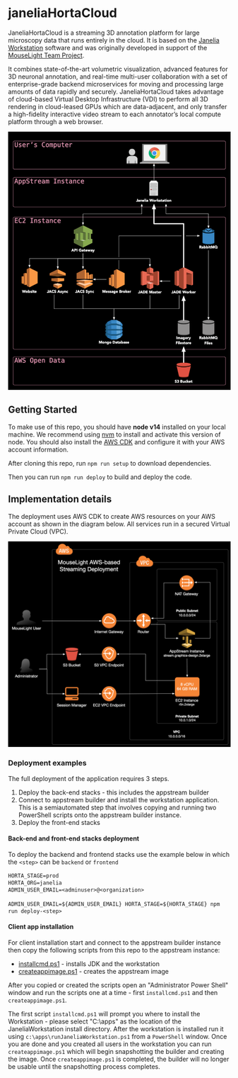 # janeliaHortaCloud

JaneliaHortaCloud is a streaming 3D annotation platform for large microscopy data that runs entirely in the cloud. It is based on the [Janelia Workstation](https://github.com/JaneliaSciComp/workstation) software and was originally developed in support of the [MouseLight Team Project](https://www.janelia.org/project-team/mouselight). 

It combines state-of-the-art volumetric visualization, advanced features for 3D neuronal annotation, and real-time multi-user collaboration with a set of enterprise-grade backend microservices for moving and processing large amounts of data rapidly and securely. JaneliaHortaCloud takes advantage of cloud-based Virtual Desktop Infrastructure (VDI) to perform all 3D rendering in cloud-leased GPUs which are data-adjacent, and only transfer a high-fidelity interactive video stream to each annotator’s local compute platform through a web browser.

![System archtecture diagram](docs/images/system_architecture.png)

## Getting Started

To make use of this repo, you should have **node v14** installed on your local machine. We recommend using [nvm](https://github.com/nvm-sh/nvm) to install and activate this version of node. You should also install the [AWS CDK](https://aws.amazon.com/cdk/) and configure it with your AWS account information.

After cloning this repo, run `npm run setup` to download dependencies.

Then you can run `npm run deploy` to build and deploy the code.

## Implementation details

The deployment uses AWS CDK to create AWS resources on your AWS account as shown in the diagram below. All services run in a secured Virtual Private Cloud (VPC).

![Cloud archtecture diagram](docs/images/cloud_architecture.png)

### Deployment examples

The full deployment of the application requires 3 steps. 
1) Deploy the back-end stacks - this includes the appstream builder
2) Connect to appstream builder and install the workstation application. This is a semiautomated step that involves copying and running two PowerShell scripts onto the appstream builder instance.
3) Deploy the front-end stacks 


#### Back-end and front-end stacks deployment
To deploy the backend and frontend stacks use the example below in which the `<step>` can be `backend` or `frontend`

```
HORTA_STAGE=prod
HORTA_ORG=janelia
ADMIN_USER_EMAIL=<adminuser>@<organization>

ADMIN_USER_EMAIL=${ADMIN_USER_EMAIL} HORTA_STAGE=${HORTA_STAGE} npm run deploy-<step>
```

#### Client app installation
For client installation start and connect to the appstream builder instance then copy the following scripts from this repo to the appstream instance:
- [installcmd.ps1](vpc_stack/src/asbuilder/installcmd.ps1) - installs JDK and the workstation
- [createappimage.ps1](vpc_stack/src/asbuilder/createappimage.ps1) - creates the appstream image

After you copied or created the scripts open an "Administrator Power Shell" window and run the scripts one at a time - first `installcmd.ps1` and then `createappimage.ps1`.

The first script `installcmd.ps1` will prompt you where to install the Workstation - please select "C:\apps" as the location of the JaneliaWorkstation install directory. After the workstation is installed run it using `c:\apps\runJaneliaWorkstation.ps1` from a `PowerShell` window.
Once you are done and you created all users in the workstation you can run `createappimage.ps1` which will begin snapshotting the builder and creating the image. Once `createappimage.ps1` is completed, the builder will no longer be usable until the snapshotting process completes.
